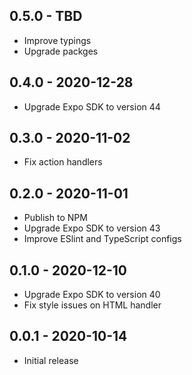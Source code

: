 ## 0.5.0 - TBD

* Improve typings
* Upgrade packges

## 0.4.0 - 2020-12-28

* Upgrade Expo SDK to version 44

## 0.3.0 - 2020-11-02

* Fix action handlers

## 0.2.0 - 2020-11-01

* Publish to NPM
* Upgrade Expo SDK to version 43
* Improve ESlint and TypeScript configs

## 0.1.0 - 2020-12-10

* Upgrade Expo SDK to version 40
* Fix style issues on HTML handler

## 0.0.1 - 2020-10-14

* Initial release
